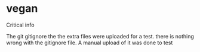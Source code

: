 # vegan
Critical info

The git gitignore the the extra files were
uploaded for a test. there is nothing wrong with the gitignore file.
A manual upload of it was done to test